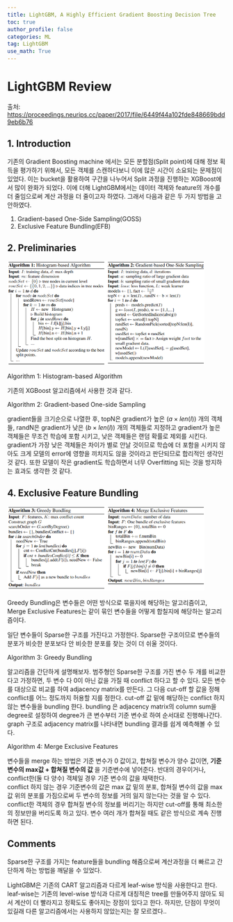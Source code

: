```yaml
---
title: LightGBM, A Highly Efficient Gradient Boosting Decision Tree
toc: true
author_profile: false
categories: ML
tag: LightGBM
use_math: True
---
```


# LightGBM Review

출처: https://proceedings.neurips.cc/paper/2017/file/6449f44a102fde848669bdd9eb6b76

## 1. Introduction

기존의 Gradient Boosting machine 에서는 모든 분할점(Split point)에 대해 정보 획득을 평가하기 위해서, 모든 객체를 스캔하다보니 이에 많은 시간이 소요되는 문제점이 있었다. 이는 bucket을 활용하여 구간을 나누어서 Split 과정을 진행하는 XGBoost에서 많이 완화가 되었다. 이에 더해 LightGBM에서는 데이터 객체와 feature의 개수를 더 줄임으로써 계산 과정을 더 줄이고자 하였다. 그래서 다음과 같은 두 가지 방법을 고안하였다.

1. Gradient-based One-Side Sampling(GOSS)
2. Exclusive Feature Bundling(EFB)  

## 2. Preliminaries

<img src="/assets/images/lightgbm1.PNG" width="90%" height="90%" title="수도 코드" alt="1"/>

Algorithm 1: Histogram-based Algorithm

기존의 XGBoost 알고리즘에서 사용한 것과 같다.

Algorithm 2: Gradient-based One-side Sampling

gradient들을 크기순으로 나열한 후, topN은 gradient가 높은 $(a\times len(I))$ 개의 객체들, randN은 gradient가 낮은 $(b\times len(I))$ 개의 객체들로 지정하고 gradient가 높은 객체들은 무조건 학습에 포함 시키고, 낮은 객체들은 랜덤 확률로 제외를 시킨다. gradient가 가장 낮은 객체들은 차이가 별로 안날 것이므로 학습에 더 포함을 시키지 않아도 크게 모델의 error에 영향을 끼치지도 않을 것이라고 판단되므로 합리적인 생각인 것 같다. 또한 모델이 작은 gradient도 학습하면서 너무 Overfitting 되는 것을 방지하는 효과도 생각한 것 같다.  

## 4. Exclusive Feature Bundling

<img src="/assets/images/lightgbm2.PNG" width="90%" height="90%" title="수도 코드" alt="2"/>

Greedy Bundling은 변수들은 어떤 방식으로 묶을지에 해당하는 알고리즘이고, Merge Exclusive Features는 같이 묶인 변수들을 어떻게 합칠지에 해당하는 알고리즘이다.

일단 변수들이 Sparse한 구조를 가진다고 가정한다. Sparse한 구조이므로 변수들의 분포가 비슷한 분포보다 안 비슷한 분포를 찾는 것이 더 쉬울 것이다.

Algorithm 3: Greedy Bundling  

알고리즘을 간단하게 설명해보자. 범주형인 Sparse한 구조를 가진 변수 두 개를 비교한다고 가정하면, 두 변수 다 0이 아닌 값을 가질 때 conflict 하다고 할 수 있다. 모든 변수를 대상으로 비교를 하여 adjacency matrix를 만든다. 그 다음 cut-off 할 값을 정해 conflict를 어느 정도까지 허용할 지를 정한다. cut-off 값 밑에 해당하는 conflict 하지 않는 변수들을 bundling 한다. 
bundling 은 adjacency matrix의 column sum을 degree로 설정하여 degree가 큰 변수부터 기준 변수로 하여 순서대로 진행해나간다. graph 구조로 adjacency matrix를 나타내면 bundling 결과를 쉽게 예측해볼 수 있다. 

Algorithm 4: Merge Exclusive Features

변수들을 merge 하는 방법은 기준 변수가 0 값이고, 합쳐질 변수가 양수 값이면, **기준 변수의 max값 + 합쳐질 변수의 값** 을 기준변수에 넣어준다. 반대의 경우이거나, conflict한(둘 다 양수) 객체일 경우 기준 변수의 값을 채택한다.  
conflict 하지 않는 경우 기준변수의 값은 max 값 밑의 분포, 합쳐질 변수의 값을 max 값 위의 분포를 가짐으로써 두 변수의 정보를 거의 잃지 않는다는 것을 알 수 있다. conflict한 객체의 경우 합쳐질 변수의 정보를 버리기는 하지만 cut-off를 통해 최소한의 정보만을 버리도록 하고 있다. 변수 여러 개가 합쳐질 때도 같은 방식으로 계속 진행하면 된다.

## Comments

Sparse한 구조를 가지는 feature들을 bundling 해줌으로써 계산과정을 더 빠르고 간단하게 하는 방법을 깨달을 수 있었다.

LightGBM은 기존의 CART 알고리즘과 다르게 leaf-wise 방식을 사용한다고 한다. leaf-wise는 기존의 level-wise 방식과 다르게 대칭적은 tree를 만들어주지 않아도 되서 계산이 더 빨라지고 정확도도 좋아지는 장점이 있다고 한다. 하지만, 단점이 무엇이 있길래 다른 알고리즘에서는 사용하지 않았는지는 잘 모르겠다..
